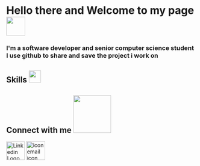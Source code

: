 <h1 >Hello there and Welcome to my page <img src="https://media.giphy.com/media/hvRJCLFzcasrR4ia7z/giphy.gif" width=50></h1>
<h3>
I'm a software developer and senior computer science student I use github to share and save the project i work on 
</h3>

<h2> Skills <img src = "https://media2.giphy.com/media/QssGEmpkyEOhBCb7e1/giphy.gif?cid=ecf05e47a0n3gi1bfqntqmob8g9aid1oyj2wr3ds3mg700bl&rid=giphy.gif" width = 32px> </h2>



<h2> Connect with me <img src='https://raw.githubusercontent.com/ShahriarShafin/ShahriarShafin/main/Assets/handshake.gif' width="100px"> </h2>
<a href = 'https://www.linkedin.com/in/nouf-alharthi-56271a249'> 
  <a href="https://www.freeiconspng.com/img/2026" title="Image from freeiconspng.com"><img src="https://www.freeiconspng.com/uploads/linkedin-logo-3.png" width="49" alt="Linkedin Logo Png Available In Different Size" /></a></a> 
  
<a href="mailto:noufalharthi2000@gmail.com">
  <a href="https://www.freeiconspng.com/img/99" title="Image from freeiconspng.com"><img src="https://www.freeiconspng.com/uploads/icon-email-icon-clip-art-at-clker-com-vector-qafaq-e-mail-icon-trace--0.png" width="50" alt="icon email icon clip art at clker com vector qafaq e mail icon trace " /></a>
</a>




